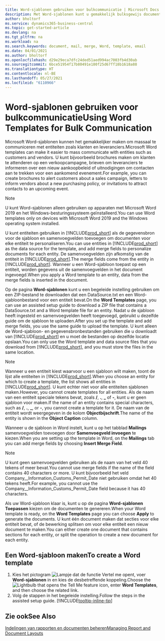 ```yaml
---
title: Word-sjablonen gebruiken voor bulkcommunicatie | Microsoft Docs
description: Met Word-sjablonen kunt u gemakkelijk bulksgewijs documenten maken die zijn gepersonaliseerd voor specifieke entiteiten.
author: bholtorf
ms.service: dynamics365-business-central
ms.topic: get-started-article
ms.devlang: na
ms.tgt_pltfrm: na
ms.workload: na
ms.search.keywords: document, mail, merge, Word, template, email
ms.date: 04/01/2021
ms.author: bholtorf
ms.openlocfilehash: d29e29eca7dfc24ded51aed994ac7003fb4d30ab
ms.sourcegitcommit: 6bce51954f17b80491e180f25d67ff18b1618a88
ms.translationtype: HT
ms.contentlocale: nl-BE
ms.lasthandoff: 05/27/2021
ms.locfileid: "6110966"
---
```

# <a name="using-word-templates-for-bulk-communication"></a><span data-ttu-id="61f00-103">Word-sjablonen gebruiken voor bulkcommunicatie</span><span class="sxs-lookup"><span data-stu-id="61f00-103">Using Word Templates for Bulk Communication</span></span>
<span data-ttu-id="61f00-104">Microsoft Word-sjablonen kunnen het gemakkelijker maken om massaal te communiceren met entiteiten zoals klanten en leveranciers.</span><span class="sxs-lookup"><span data-stu-id="61f00-104">Microsoft Word templates can make it easier to mass communicate with entities such as customers and vendors.</span></span> <span data-ttu-id="61f00-105">U kunt bijvoorbeeld brochures maken om klanten te attenderen op een verkoopcampagne, brieven om leveranciers te informeren over een nieuw aankoopbeleid of uitnodigingen om contacten aan te trekken voor een aankomend evenement.</span><span class="sxs-lookup"><span data-stu-id="61f00-105">For example, you can create brochures to alert customers about a sales campaign, letters to inform vendors about a new purchasing policy, or invitations to attract contacts to an upcoming event.</span></span>

> [!NOTE]
> <span data-ttu-id="61f00-106">U kunt Word-sjablonen alleen gebruiken op apparaten met Microsoft Word 2019 en het Windows-besturingssysteem geïnstalleerd.</span><span class="sxs-lookup"><span data-stu-id="61f00-106">You can use Word templates only on devices with Microsoft Word 2019 and the Windows operating system installed.</span></span>

<span data-ttu-id="61f00-107">U kunt entiteiten gebruiken in [!INCLUDE[prod_short](includes/prod_short.md)] als de gegevensbron voor de sjabloon en samenvoegvelden toevoegen om documenten voor elke entiteit te personaliseren.</span><span class="sxs-lookup"><span data-stu-id="61f00-107">You can use entities in [!INCLUDE[prod_short](includes/prod_short.md)] as the data source for the template, and add merge fields to personalize documents for each entity.</span></span> <span data-ttu-id="61f00-108">De samenvoegvelden zijn afkomstig van de entiteit in [!INCLUDE[prod_short](includes/prod_short.md)].</span><span class="sxs-lookup"><span data-stu-id="61f00-108">The merge fields come from the entity in [!INCLUDE[prod_short](includes/prod_short.md)].</span></span> <span data-ttu-id="61f00-109">Wanneer u een Word-sjabloon toepast op een entiteit, worden gegevens uit de samenvoegvelden in het document ingevoegd.</span><span class="sxs-lookup"><span data-stu-id="61f00-109">When you apply a Word template to an entity, data from the merge fields is inserted in the document.</span></span>

<span data-ttu-id="61f00-110">Op de pagina **Word-sjablonen** kunt u een begeleide instelling gebruiken om een ZIP-bestand te downloaden dat een DataSource.txt en een Word-sjabloonbestand voor een entiteit bevat.</span><span class="sxs-lookup"><span data-stu-id="61f00-110">On the **Word Templates** page, you can use an assisted setup guide to download a ZIP file that contains a DataSource.txt and a Word template file for an entity.</span></span> <span data-ttu-id="61f00-111">Nadat u de sjabloon heeft ingesteld en samenvoegvelden heeft toegevoegd, gebruikt u dezelfde guide om de sjabloon te uploaden.</span><span class="sxs-lookup"><span data-stu-id="61f00-111">After you set up the template and add merge fields, you use the same guide to upload the template.</span></span> <span data-ttu-id="61f00-112">U kunt alleen de Word-sjabloon- en gegevensbronbestanden gebruiken die u downloadt van [!INCLUDE[prod_short](includes/prod_short.md)] en u moet de bestanden op dezelfde locatie opslaan.</span><span class="sxs-lookup"><span data-stu-id="61f00-112">You can only use the Word template and data source files that you download from [!INCLUDE[prod_short](includes/prod_short.md)], and you must store the files in the same location.</span></span>

> [!NOTE]
> <span data-ttu-id="61f00-113">Wanneer u een entiteit kiest waarvoor u een sjabloon wilt maken, toont de lijst alle entiteiten in [!INCLUDE[prod_short](includes/prod_short.md)].</span><span class="sxs-lookup"><span data-stu-id="61f00-113">When you choose an entity for which to create a template, the list shows all entities in [!INCLUDE[prod_short](includes/prod_short.md)].</span></span> <span data-ttu-id="61f00-114">U kunt echter niet voor alle entiteiten sjablonen maken.</span><span class="sxs-lookup"><span data-stu-id="61f00-114">However, you cannot create templates for all entities.</span></span> <span data-ttu-id="61f00-115">Als de naam van een entiteit speciale tekens bevat, zoals **/**, **.**, **_** of **-**, kunt u er geen sjabloon voor maken.</span><span class="sxs-lookup"><span data-stu-id="61f00-115">If the name of an entity contains special characters, such as **/**, **.**, **_**, or **-**, you cannot create a template for it.</span></span> <span data-ttu-id="61f00-116">De naam van de entiteit wordt weergegeven in de kolom **Objectbijschrift**.</span><span class="sxs-lookup"><span data-stu-id="61f00-116">The name of the entity is shown in the **Object Caption** column.</span></span>

<span data-ttu-id="61f00-117">Wanneer u de sjabloon in Word instelt, kunt u op het tabblad **Mailings** samenvoegvelden toevoegen door **Samenvoegveld invoegen** te kiezen.</span><span class="sxs-lookup"><span data-stu-id="61f00-117">When you are setting up the template in Word, on the **Mailings** tab you can add merge fields by choosing **Insert Merge Field**.</span></span>

> [!NOTE]
> <span data-ttu-id="61f00-118">U kunt geen samenvoegvelden gebruiken als de naam van het veld 40 tekens of meer bevat.</span><span class="sxs-lookup"><span data-stu-id="61f00-118">You cannot use merge fields if the name of the field contains 40 characters or more.</span></span> <span data-ttu-id="61f00-119">U kunt bijvoorbeeld het veld Company__Information_Customs_Permit_Date niet gebruiken omdat het 40 tekens heeft.</span><span class="sxs-lookup"><span data-stu-id="61f00-119">For example, you cannot use the Company__Information_Customs_Permit_Date field because it has 40 characters.</span></span> 

<span data-ttu-id="61f00-120">Als uw Word-sjabloon klaar is, kunt u op de pagina **Word-sjablonen** **Toepassen** kiezen om de documenten te genereren.</span><span class="sxs-lookup"><span data-stu-id="61f00-120">When your Word template is ready, on the **Word Templates** page you can choose **Apply** to generate the documents.</span></span> <span data-ttu-id="61f00-121">U kunt één document maken dat secties voor elke entiteit bevat, of de bewerking splitsen om voor elke entiteit een nieuw document te maken.</span><span class="sxs-lookup"><span data-stu-id="61f00-121">You can either create one document that contains sections for each entity, or split the operation to create a new document for each entity.</span></span>

## <a name="to-create-a-word-template"></a><span data-ttu-id="61f00-122">Een Word-sjabloon maken</span><span class="sxs-lookup"><span data-stu-id="61f00-122">To create a Word template</span></span>
1. <span data-ttu-id="61f00-123">Kies het pictogram ![Lampje dat de functie Vertel me opent](media/ui-search/search_small.png "Vertel me wat u wilt doen"), voer **Word-sjablonen** in en kies de desbetreffende koppeling.</span><span class="sxs-lookup"><span data-stu-id="61f00-123">Choose the ![Lightbulb that opens the Tell Me feature](media/ui-search/search_small.png "Tell me what you want to do") icon, enter **Word Templates**, and then choose the related link.</span></span>
2. <span data-ttu-id="61f00-124">Volg de stappen in het begeleide instelling.</span><span class="sxs-lookup"><span data-stu-id="61f00-124">Follow the steps in the assisted setup guide.</span></span> [!INCLUDE[tooltip-inline-tip](includes/tooltip-inline-tip_md.md)]

## <a name="see-also"></a><span data-ttu-id="61f00-125">Zie ook</span><span class="sxs-lookup"><span data-stu-id="61f00-125">See Also</span></span>
[<span data-ttu-id="61f00-126">Indelingen van rapporten en documenten beheren</span><span class="sxs-lookup"><span data-stu-id="61f00-126">Managing Report and Document Layouts</span></span>](ui-manage-report-layouts.md)  
